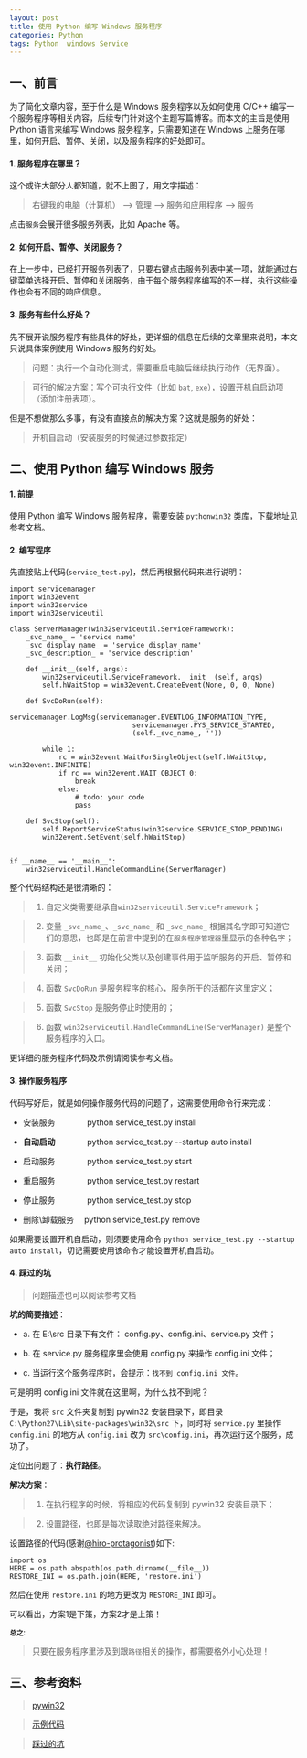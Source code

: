 ```yaml
---
layout: post
title: 使用 Python 编写 Windows 服务程序
categories: Python
tags: Python  windows Service
---
```


## 一、前言

为了简化文章内容，至于什么是 Windows 服务程序以及如何使用 C/C++ 编写一个服务程序等相关内容，后续专门针对这个主题写篇博客。而本文的主旨是使用 Python 语言来编写 Windows 服务程序，只需要知道在 Windows 上服务在哪里，如何开启、暂停、关闭，以及服务程序的好处即可。

#### 1. 服务程序在哪里？

这个或许大部分人都知道，就不上图了，用文字描述：

> 右键我的电脑（计算机） ——> 管理 ——> 服务和应用程序 ——> 服务

点击`服务`会展开很多服务列表，比如 Apache 等。

#### 2. 如何开启、暂停、关闭服务？

在上一步中，已经打开服务列表了，只要右键点击服务列表中某一项，就能通过右键菜单选择开启、暂停和关闭服务，由于每个服务程序编写的不一样，执行这些操作也会有不同的响应信息。

#### 3. 服务有些什么好处？

先不展开说服务程序有些具体的好处，更详细的信息在后续的文章里来说明，本文只说具体案例使用 Windows 服务的好处。

> 问题：执行一个自动化测试，需要重启电脑后继续执行动作（无界面）。

> 可行的解决方案：写个可执行文件（比如 `bat`, `exe`），设置开机自启动项（添加注册表项）。

但是不想做那么多事，有没有直接点的解决方案？这就是服务的好处：

<!--more-->

> 开机自启动（安装服务的时候通过参数指定）

## 二、使用 Python 编写 Windows 服务

#### 1. 前提

使用 Python 编写 Windows 服务程序，需要安装 `pythonwin32` 类库，下载地址见参考文档。

#### 2. 编写程序

先直接贴上代码(`service_test.py`)，然后再根据代码来进行说明：

    import servicemanager
    import win32event
    import win32service
    import win32serviceutil

    class ServerManager(win32serviceutil.ServiceFramework):
        _svc_name_ = 'service name'
        _svc_display_name_ = 'service display name'
        _svc_description_ = 'service description'

        def __init__(self, args):
            win32serviceutil.ServiceFramework.__init__(self, args)
            self.hWaitStop = win32event.CreateEvent(None, 0, 0, None)

        def SvcDoRun(self):
            servicemanager.LogMsg(servicemanager.EVENTLOG_INFORMATION_TYPE,
                                  servicemanager.PYS_SERVICE_STARTED,
                                  (self._svc_name_, ''))

            while 1:
                rc = win32event.WaitForSingleObject(self.hWaitStop, win32event.INFINITE)
                if rc == win32event.WAIT_OBJECT_0:
                    break
                else:
					# todo: your code
					pass

        def SvcStop(self):
            self.ReportServiceStatus(win32service.SERVICE_STOP_PENDING)
            win32event.SetEvent(self.hWaitStop)


    if __name__ == '__main__':
        win32serviceutil.HandleCommandLine(ServerManager)

整个代码结构还是很清晰的：

> 1. 自定义类需要继承自`win32serviceutil.ServiceFramework`；

> 2. 变量 `_svc_name_`、`_svc_name_` 和 `_svc_name_` 根据其名字即可知道它们的意思，也即是在前言中提到的在`服务程序管理器`里显示的各种名字；

> 3. 函数 `__init__` 初始化父类以及创建事件用于监听服务的开启、暂停和关闭；

> 4. 函数 `SvcDoRun` 是服务程序的核心，服务所干的活都在这里定义；

> 5. 函数 `SvcStop` 是服务停止时使用的；

> 6. 函数 `win32serviceutil.HandleCommandLine(ServerManager)` 是整个服务程序的入口。

更详细的服务程序代码及示例请阅读参考文档。

#### 3. 操作服务程序

代码写好后，就是如何操作服务代码的问题了，这需要使用命令行来完成：

  * 安装服务　　　　python service_test.py install 

  * **自动启动**　　　　python service_test.py --startup auto install 

  * 启动服务　　　　python service_test.py start 

  * 重启服务　　　　python service_test.py restart

  * 停止服务　　　　python service_test.py stop

  * 删除\卸载服务　  python service_test.py remove

如果需要设置开机自启动，则须要使用命令 `python service_test.py --startup auto install`，切记需要使用该命令才能设置开机自启动。

#### 4. 踩过的坑

> 问题描述也可以阅读参考文档

**坑的简要描述**：

  * a. 在 E:\src 目录下有文件： config.py、config.ini、service.py 文件；
  
  * b. 在 service.py 服务程序里会使用 config.py 来操作 config.ini 文件； 
  
  * c. 当运行这个服务程序时，会提示：`找不到 config.ini 文件`。

可是明明 config.ini 文件就在这里啊，为什么找不到呢？

于是，我将 `src` 文件夹复制到 pywin32 安装目录下，即目录 `C:\Python27\Lib\site-packages\win32\src` 下，同时将 `service.py` 里操作 `config.ini` 的地方从 `config.ini` 改为 `src\config.ini`，再次运行这个服务，成功了。

定位出问题了：**执行路径**。

**解决方案**：

> 1. 在执行程序的时候，将相应的代码复制到 pywin32 安装目录下；

> 2. 设置路径，也即是每次读取绝对路径来解决。

设置路径的代码(感谢[@hiro-protagonist](http://stackoverflow.com/users/4954037/hiro-protagonist))如下:

	import os
	HERE = os.path.abspath(os.path.dirname(__file__))
	RESTORE_INI = os.path.join(HERE, 'restore.ini')

然后在使用 `restore.ini` 的地方更改为 `RESTORE_INI` 即可。

可以看出，方案1是下策，方案2才是上策！

**`总之`**:

> 只要在服务程序里涉及到跟`路径`相关的操作，都需要格外小心处理！

## 三、参考资料

> [pywin32](http://sourceforge.net/projects/pywin32/)

> [示例代码](https://github.com/thinkerou/util-script/blob/master/src/winservice.py)

> [踩过的坑](http://stackoverflow.com/questions/32478540/how-do-i-write-code-to-avoid-error-when-windows-service-read-config-file/32479520#32479520)



